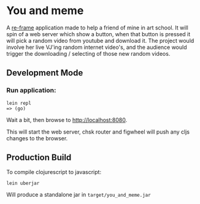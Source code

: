 # You and meme

A [re-frame](https://github.com/Day8/re-frame) application made to help a friend of mine in art school. It will spin of a web server which show a button, when that button is pressed it will pick a random video from youtube and download it. The project would involve her live VJ'ing random internet video's,  and the audience would trigger the downloading / selecting of those new random videos.

## Development Mode

### Run application:

```
lein repl
=> (go)
```

Wait a bit, then browse to [http://localhost:8080](http://localhost:8080).

This will start the web server, chsk router and figwheel will push any cljs changes to the browser.

## Production Build


To compile clojurescript to javascript:

```
lein uberjar
```

Will produce a standalone jar in `target/you_and_meme.jar`

